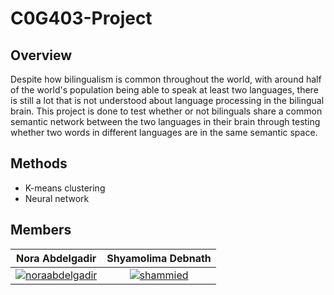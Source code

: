 # C0G403-Project

## Overview

Despite how bilingualism is common throughout the world, with around half of the world's population being able to speak at least two languages, there is still a lot that is not understood about language processing in the bilingual brain. This project is done to test whether or not bilinguals share a common semantic network between the two languages in their brain through testing whether two words in different languages are in the same semantic space.

## Methods

- K-means clustering
- Neural network

## Members

|  Nora Abdelgadir  | Shyamolima Debnath |
| :---------------: | :----------------: |
| [![noraabdelgadir]](https://github.com/noraabdelgadir) | [![shammied]](https://github.com/shammied) |

[noraabdelgadir]: https://avatars1.githubusercontent.com/u/35353626?s=60&v=3 
[shammied]: https://avatars0.githubusercontent.com/u/23609063?s=60&v=3